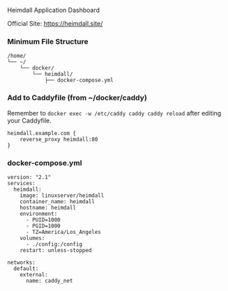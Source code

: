 Heimdall Application Dashboard

Official Site: https://heimdall.site/

### Minimum File Structure
```
/home/
└── ~/
    └── docker/
        └── heimdall/
            ├── docker-compose.yml
```

### Add to Caddyfile (from ~/docker/caddy)
Remember to `docker exec -w /etc/caddy caddy caddy reload` after editing your Caddyfile.

```
heimdall.example.com {
	reverse_proxy heimdall:80
}
```

### docker-compose.yml
```
version: "2.1"
services:
  heimdall:
    image: linuxserver/heimdall
    container_name: heimdall
    hostname: heimdall
    environment:
      - PUID=1000
      - PGID=1000
      - TZ=America/Los_Angeles
    volumes:
      - ./config:/config
    restart: unless-stopped

networks:
  default:
    external:
      name: caddy_net
```